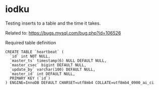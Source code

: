 # iodku

Testing inserts to a table and the time it takes.

Related to: https://bugs.mysql.com/bug.php?id=106526

Required table definition

```
CREATE TABLE `heartbeat` (
  `id` int NOT NULL,
  `master_ts` timestamp(6) NULL DEFAULT NULL,
  `master_csec` bigint DEFAULT NULL,
  `update_by` varchar(100) DEFAULT NULL,
  `master_id` int DEFAULT NULL,
  PRIMARY KEY (`id`)
) ENGINE=InnoDB DEFAULT CHARSET=utf8mb4 COLLATE=utf8mb4_0900_ai_ci
```
